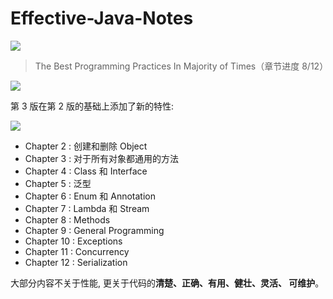 # Effective-Java-Notes


![](https://img.shields.io/badge/%E8%BF%9B%E5%BA%A6-66.7%25-brightgreen.svg)


> The Best Programming Practices In Majority of Times（章节进度 8/12）


![](https://bucket-1255905387.cos.ap-shanghai.myqcloud.com/2018-11-06-19-56-59_r81.png)


第 3 版在第 2 版的基础上添加了新的特性:

![](https://bucket-1255905387.cos.ap-shanghai.myqcloud.com/2018-11-06-20-46-51_r78.png)


- Chapter 2 : 创建和删除 Object
- Chapter 3 : 对于所有对象都通用的方法
- Chapter 4 : Class 和 Interface
- Chapter 5 : 泛型
- Chapter 6 : Enum 和 Annotation
- Chapter 7 : Lambda 和 Stream
- Chapter 8 : Methods
- Chapter 9 : General Programming
- Chapter 10 : Exceptions
- Chapter 11 : Concurrency
- Chapter 12 : Serialization

大部分内容不关于性能, 更关于代码的**清楚、正确、有用、健壮、灵活、 可维护**。


